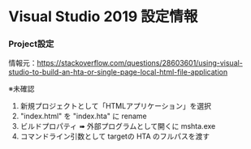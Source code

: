 ﻿# Visual Studio 2019 設定情報

### Project設定
情報元：https://stackoverflow.com/questions/28603601/using-visual-studio-to-build-an-hta-or-single-page-local-html-file-application

※未確認

1. 新規プロジェクトとして「HTMLアプリケーション」を選択
1. "index.html" を "index.hta" に rename
1. ビルドプロパティ ➠ 外部プログラムとして開くに mshta.exe
1. コマンドライン引数として targetの HTA のフルパスを渡す